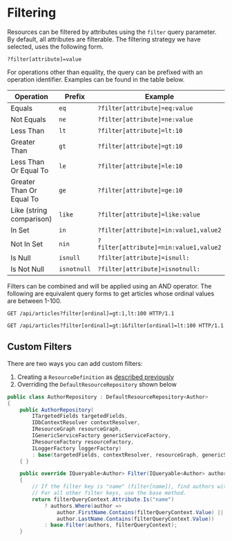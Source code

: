 # Filtering

Resources can be filtered by attributes using the `filter` query parameter. 
By default, all attributes are filterable. 
The filtering strategy we have selected, uses the following form.

```
?filter[attribute]=value
```

For operations other than equality, the query can be prefixed with an operation identifier.
Examples can be found in the table below.

| Operation                     | Prefix         | Example                                  |
|-------------------------------|---------------|------------------------------------------|
| Equals                        | `eq`          | `?filter[attribute]=eq:value`             |
| Not Equals                    | `ne`          | `?filter[attribute]=ne:value`             |
| Less Than                     | `lt`          | `?filter[attribute]=lt:10`                |
| Greater Than                  | `gt`          | `?filter[attribute]=gt:10`                |
| Less Than Or Equal To         | `le`          | `?filter[attribute]=le:10`                |
| Greater Than Or Equal To      | `ge`          | `?filter[attribute]=ge:10`                |
| Like (string comparison)      | `like`        | `?filter[attribute]=like:value`           |
| In Set                        | `in`          | `?filter[attribute]=in:value1,value2`     |
| Not In Set                    | `nin`         | `?filter[attribute]=nin:value1,value2`    |
| Is Null                       | `isnull`      | `?filter[attribute]=isnull:`              |
| Is Not Null                   | `isnotnull`   | `?filter[attribute]=isnotnull:`           |

Filters can be combined and will be applied using an AND operator. 
The following are equivalent query forms to get articles whose ordinal values are between 1-100.

```http
GET /api/articles?filter[ordinal]=gt:1,lt:100 HTTP/1.1
```
```http
GET /api/articles?filter[ordinal]=gt:1&filter[ordinal]=lt:100 HTTP/1.1
```

## Custom Filters

There are two ways you can add custom filters:

1. Creating a `ResourceDefinition` as [described previously](~/usage/resources/resource-definitions.html#custom-query-filters)
2. Overriding the `DefaultResourceRepository` shown below

```c#
public class AuthorRepository : DefaultResourceRepository<Author>
{
    public AuthorRepository(
        ITargetedFields targetedFields,
        IDbContextResolver contextResolver,
        IResourceGraph resourceGraph,
        IGenericServiceFactory genericServiceFactory,
        IResourceFactory resourceFactory,
        ILoggerFactory loggerFactory)
        : base(targetedFields, contextResolver, resourceGraph, genericServiceFactory, resourceFactory, loggerFactory)
    { }

    public override IQueryable<Author> Filter(IQueryable<Author> authors, FilterQueryContext filterQueryContext)
    {
        // If the filter key is "name" (filter[name]), find authors with matching first or last names.
        // For all other filter keys, use the base method.
        return filterQueryContext.Attribute.Is("name")
            ? authors.Where(author =>
                author.FirstName.Contains(filterQueryContext.Value) ||
                author.LastName.Contains(filterQueryContext.Value))
            : base.Filter(authors, filterQueryContext);
    }
```

